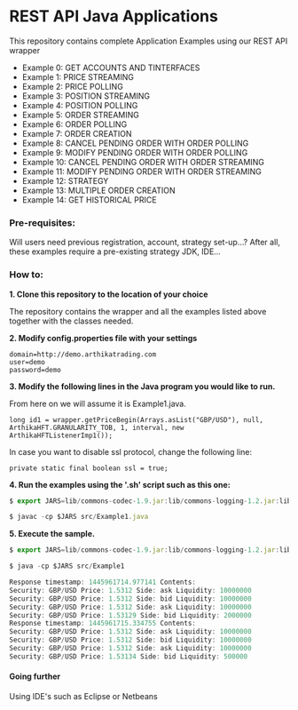 # REST API Java Applications
This repository contains complete Application Examples using our REST API wrapper

*  Example 0: GET ACCOUNTS AND TINTERFACES
*  Example 1: PRICE STREAMING
*  Example 2: PRICE POLLING
*  Example 3: POSITION STREAMING
*  Example 4: POSITION POLLING
*  Example 5: ORDER STREAMING
*  Example 6: ORDER POLLING
*  Example 7: ORDER CREATION
*  Example 8: CANCEL PENDING ORDER WITH ORDER POLLING
*  Example 9: MODIFY PENDING ORDER WITH ORDER POLLING
* Example 10: CANCEL PENDING ORDER WITH ORDER STREAMING
* Example 11: MODIFY PENDING ORDER WITH ORDER STREAMING
* Example 12: STRATEGY
* Example 13: MULTIPLE ORDER CREATION
* Example 14: GET HISTORICAL PRICE

### Pre-requisites:
Will users need previous registration, account, strategy set-up...? After all, these examples require a pre-existing strategy
JDK, IDE...

### How to:

**1. Clone this repository to the location of your choice** 

The repository contains the wrapper and all the examples listed above together with the classes needed. 

**2. Modify config.properties file with your settings** 

```
domain=http://demo.arthikatrading.com
user=demo
password=demo
```

**3. Modify the following lines in the Java program you would like to run.** 

From here on we will assume it is Example1.java.
```
long id1 = wrapper.getPriceBegin(Arrays.asList("GBP/USD"), null, ArthikaHFT.GRANULARITY_TOB, 1, interval, new ArthikaHFTListenerImp1());
```

In case you want to disable ssl protocol, change the following line:
```
private static final boolean ssl = true;
```

**4. Run the examples using the '.sh' script such as this one:**
```javascript
$ export JARS=lib/commons-codec-1.9.jar:lib/commons-logging-1.2.jar:lib/fluent-hc-4.5.jar:lib/httpclient-4.5.jar:lib/httpclient-cache-4.5.jar:lib/httpclient-win-4.5.jar:lib/httpcore-4.4.1.jar:lib/httpmime-4.5.jar:lib/jackson-all-1.9.9.jar:lib/jna-4.1.0.jar:lib/jna-platform-4.1.0.jar

$ javac -cp $JARS src/Example1.java
```

**5. Execute the sample.**
```javascript
$ export JARS=lib/commons-codec-1.9.jar:lib/commons-logging-1.2.jar:lib/fluent-hc-4.5.jar:lib/httpclient-4.5.jar:lib/httpclient-cache-4.5.jar:lib/httpclient-win-4.5.jar:lib/httpcore-4.4.1.jar:lib/httpmime-4.5.jar:lib/jackson-all-1.9.9.jar:lib/jna-4.1.0.jar:lib/jna-platform-4.1.0.jar

$ java -cp $JARS src/Example1

Response timestamp: 1445961714.977141 Contents:
Security: GBP/USD Price: 1.5312 Side: ask Liquidity: 10000000
Security: GBP/USD Price: 1.5312 Side: bid Liquidity: 10000000
Security: GBP/USD Price: 1.5312 Side: ask Liquidity: 10000000
Security: GBP/USD Price: 1.53129 Side: bid Liquidity: 2000000
Response timestamp: 1445961715.334755 Contents:
Security: GBP/USD Price: 1.5312 Side: ask Liquidity: 10000000
Security: GBP/USD Price: 1.5312 Side: bid Liquidity: 10000000
Security: GBP/USD Price: 1.5312 Side: ask Liquidity: 10000000
Security: GBP/USD Price: 1.53134 Side: bid Liquidity: 500000
```
#### Going further
Using IDE's such as Eclipse or Netbeans
